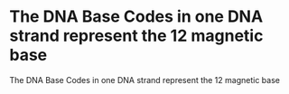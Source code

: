 # The DNA Base Codes in one DNA strand represent the 12 magnetic base

The DNA Base Codes in one DNA strand represent the 12 magnetic base